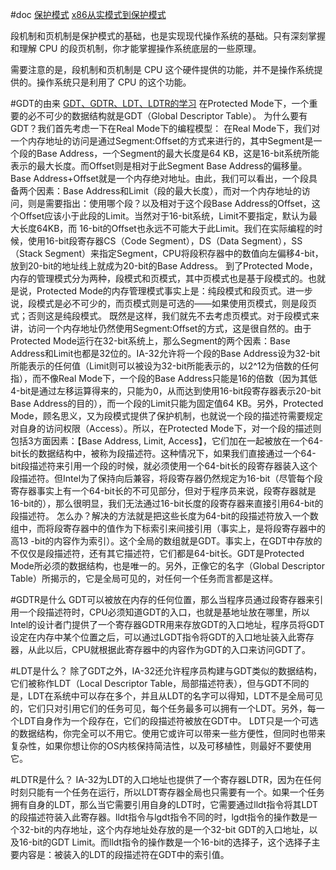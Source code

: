 
#doc
[保护模式](http://blog.csdn.net/q1007729991/article/details/52727087)
[x86从实模式到保护模式]()



段机制和页机制是保护模式的基础，也是实现现代操作系统的基础。只有深刻掌握和理解 CPU 的段页机制，你才能掌握操作系统底层的一些原理。

需要注意的是，段机制和页机制是 CPU 这个硬件提供的功能，并不是操作系统提供的。操作系统只是利用了 CPU 的这个功能。



#GDT的由来
[GDT、GDTR、LDT、LDTR的学习](http://blog.csdn.net/yeruby/article/details/39718119)
在Protected Mode下，一个重要的必不可少的数据结构就是GDT（Global Descriptor Table）。
为什么要有GDT？我们首先考虑一下在Real Mode下的编程模型：
在Real Mode下，我们对一个内存地址的访问是通过Segment:Offset的方式来进行的，其中Segment是一个段的Base Address，一个Segment的最大长度是64 KB，这是16-bit系统所能表示的最大长度。而Offset则是相对于此Segment Base Address的偏移量。Base Address+Offset就是一个内存绝对地址。由此，我们可以看出，一个段具备两个因素：Base Address和Limit（段的最大长度），而对一个内存地址的访问，则是需要指出：使用哪个段？以及相对于这个段Base Address的Offset，这个Offset应该小于此段的Limit。当然对于16-bit系统，Limit不要指定，默认为最大长度64KB，而 16-bit的Offset也永远不可能大于此Limit。我们在实际编程的时候，使用16-bit段寄存器CS（Code Segment），DS（Data Segment），SS（Stack Segment）来指定Segment，CPU将段积存器中的数值向左偏移4-bit，放到20-bit的地址线上就成为20-bit的Base Address。
到了Protected Mode，内存的管理模式分为两种，段模式和页模式，其中页模式也是基于段模式的。也就是说，Protected Mode的内存管理模式事实上是：纯段模式和段页式。进一步说，段模式是必不可少的，而页模式则是可选的——如果使用页模式，则是段页式；否则这是纯段模式。
既然是这样，我们就先不去考虑页模式。对于段模式来讲，访问一个内存地址仍然使用Segment:Offset的方式，这是很自然的。由于 Protected Mode运行在32-bit系统上，那么Segment的两个因素：Base Address和Limit也都是32位的。IA-32允许将一个段的Base Address设为32-bit所能表示的任何值（Limit则可以被设为32-bit所能表示的，以2^12为倍数的任何指），而不像Real Mode下，一个段的Base Address只能是16的倍数（因为其低4-bit是通过左移运算得来的，只能为0，从而达到使用16-bit段寄存器表示20-bit Base Address的目的），而一个段的Limit只能为固定值64 KB。另外，Protected Mode，顾名思义，又为段模式提供了保护机制，也就说一个段的描述符需要规定对自身的访问权限（Access）。所以，在Protected Mode下，对一个段的描述则包括3方面因素：【Base Address, Limit, Access】，它们加在一起被放在一个64-bit长的数据结构中，被称为段描述符。这种情况下，如果我们直接通过一个64-bit段描述符来引用一个段的时候，就必须使用一个64-bit长的段寄存器装入这个段描述符。但Intel为了保持向后兼容，将段寄存器仍然规定为16-bit（尽管每个段寄存器事实上有一个64-bit长的不可见部分，但对于程序员来说，段寄存器就是16-bit的），那么很明显，我们无法通过16-bit长度的段寄存器来直接引用64-bit的段描述符。
怎么办？解决的方法就是把这些长度为64-bit的段描述符放入一个数组中，而将段寄存器中的值作为下标索引来间接引用（事实上，是将段寄存器中的高13 -bit的内容作为索引）。这个全局的数组就是GDT。事实上，在GDT中存放的不仅仅是段描述符，还有其它描述符，它们都是64-bit长。GDT是Protected Mode所必须的数据结构，也是唯一的。另外，正像它的名字（Global Descriptor Table）所揭示的，它是全局可见的，对任何一个任务而言都是这样。


#GDTR是什么
GDT可以被放在内存的任何位置，那么当程序员通过段寄存器来引用一个段描述符时，CPU必须知道GDT的入口，也就是基地址放在哪里，所以Intel的设计者门提供了一个寄存器GDTR用来存放GDT的入口地址，程序员将GDT设定在内存中某个位置之后，可以通过LGDT指令将GDT的入口地址装入此寄存器，从此以后，CPU就根据此寄存器中的内容作为GDT的入口来访问GDT了。

#LDT是什么？
除了GDT之外，IA-32还允许程序员构建与GDT类似的数据结构，它们被称作LDT（Local Descriptor Table，局部描述符表），但与GDT不同的是，LDT在系统中可以存在多个，并且从LDT的名字可以得知，LDT不是全局可见的，它们只对引用它们的任务可见，每个任务最多可以拥有一个LDT。另外，每一个LDT自身作为一个段存在，它们的段描述符被放在GDT中。
 LDT只是一个可选的数据结构，你完全可以不用它。使用它或许可以带来一些方便性，但同时也带来复杂性，如果你想让你的OS内核保持简洁性，以及可移植性，则最好不要使用它。


#LDTR是什么？
IA-32为LDT的入口地址也提供了一个寄存器LDTR，因为在任何时刻只能有一个任务在运行，所以LDT寄存器全局也只需要有一个。如果一个任务拥有自身的LDT，那么当它需要引用自身的LDT时，它需要通过lldt指令将其LDT的段描述符装入此寄存器。lldt指令与lgdt指令不同的时，lgdt指令的操作数是一个32-bit的内存地址，这个内存地址处存放的是一个32-bit GDT的入口地址，以及16-bit的GDT Limit。而lldt指令的操作数是一个16-bit的选择子，这个选择子主要内容是：被装入的LDT的段描述符在GDT中的索引值。













